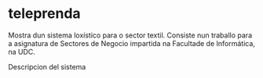 # teleprenda
Mostra dun sistema loxístico para o sector textil.
Consiste nun traballo para a asignatura de Sectores de Negocio impartida na Facultade de Informática, na UDC.

Descripcion del sistema